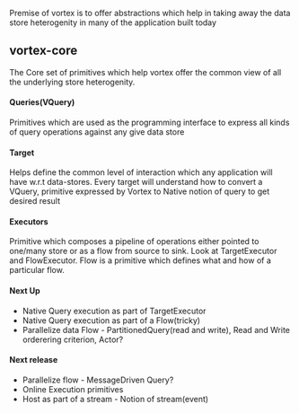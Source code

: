 Premise of vortex is to offer abstractions which help in taking away the data store heterogenity in many of the application built today

## vortex-core
The Core set of primitives which help vortex offer the common view of all the underlying store heterogenity.

#### Queries(VQuery)
Primitives which are used as the programming interface to express all kinds of query operations against any give data store

#### Target
Helps define the common level of interaction which any application will have w.r.t data-stores. Every target will understand how to convert a VQuery, primitive expressed by Vortex to Native notion of query to get desired result

#### Executors
Primitive which composes a pipeline of operations either pointed to one/many store or as a flow from source to sink. 
Look at TargetExecutor and FlowExecutor. Flow is a primitive which defines what and how of a particular flow.

#### Next Up
* Native Query execution as part of TargetExecutor
* Native Query execution as part of a Flow(tricky)
* Parallelize data Flow - PartitionedQuery(read and write), Read and Write orderering criterion, Actor?

#### Next release
* Parallelize flow - MessageDriven Query?
* Online Execution primitives
* Host as part of a stream - Notion of stream(event)
